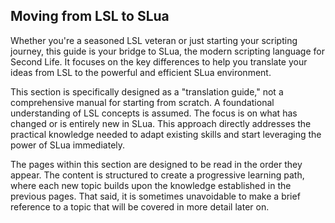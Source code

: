 ## Moving from LSL to SLua

Whether you're a seasoned LSL veteran or just starting your scripting journey, this guide is your bridge to SLua, the modern scripting language for Second Life. It focuses on the key differences to help you translate your ideas from LSL to the powerful and efficient SLua environment.

This section is specifically designed as a "translation guide," not a comprehensive manual for starting from scratch. A foundational understanding of LSL concepts is assumed. The focus is on what has changed or is entirely new in SLua. This approach directly addresses the practical knowledge needed to adapt existing skills and start leveraging the power of SLua immediately.

The pages within this section are designed to be read in the order they appear. The content is structured to create a progressive learning path, where each new topic builds upon the knowledge established in the previous pages. That said, it is sometimes unavoidable to make a brief reference to a topic that will be covered in more detail later on.
